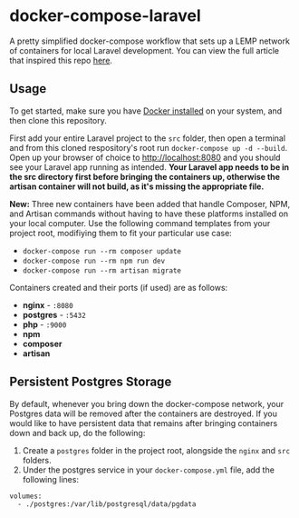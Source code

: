 # docker-compose-laravel
A pretty simplified docker-compose workflow that sets up a LEMP network of containers for local Laravel development. You can view the full article that inspired this repo [here](https://medium.com/@aschmelyun).


## Usage

To get started, make sure you have [Docker installed](https://docs.docker.com/docker-for-mac/install/) on your system, and then clone this repository.

First add your entire Laravel project to the `src` folder, then open a terminal and from this cloned respository's root run `docker-compose up -d --build`. Open up your browser of choice to [http://localhost:8080](http://localhost:8080) and you should see your Laravel app running as intended. **Your Laravel app needs to be in the src directory first before bringing the containers up, otherwise the artisan container will not build, as it's missing the appropriate file.** 

**New:** Three new containers have been added that handle Composer, NPM, and Artisan commands without having to have these platforms installed on your local computer. Use the following command templates from your project root, modifiying them to fit your particular use case:

- `docker-compose run --rm composer update`
- `docker-compose run --rm npm run dev`
- `docker-compose run --rm artisan migrate` 

Containers created and their ports (if used) are as follows:

- **nginx** - `:8080`
- **postgres** - `:5432`
- **php** - `:9000`
- **npm**
- **composer**
- **artisan**

## Persistent Postgres Storage

By default, whenever you bring down the docker-compose network, your Postgres data will be removed after the containers are destroyed. If you would like to have persistent data that remains after bringing containers down and back up, do the following:

1. Create a `postgres` folder in the project root, alongside the `nginx` and `src` folders.
2. Under the postgres service in your `docker-compose.yml` file, add the following lines:

```
volumes:
  - ./postgres:/var/lib/postgresql/data/pgdata
```
